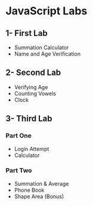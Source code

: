 # JavaScript Labs
## 1- First Lab
* Summation Calculator
* Name and Age Verification
## 2- Second Lab
* Verifying Age
* Counting Vowels
* Clock
## 3- Third Lab
### Part One
* Login Attempt
* Calculator
### Part Two
* Summation & Average
* Phone Book
* Shape Area (Bonus)
